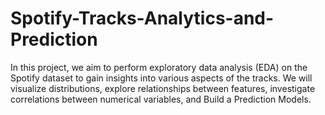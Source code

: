 # Spotify-Tracks-Analytics-and-Prediction
In this project, we aim to perform exploratory data analysis (EDA) on the Spotify dataset to gain insights into various aspects of the tracks. We will visualize distributions, explore relationships between features, investigate correlations between numerical variables, and Build a Prediction Models.
